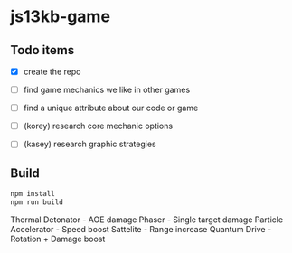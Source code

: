 # js13kb-game

## Todo items
- [X] create the repo 
- [ ] find game mechanics we like in other games
- [ ] find a unique attribute about our code or game
- [ ] (korey) research core mechanic options
- [ ] (kasey) research graphic strategies 


## Build
```bash
npm install
npm run build
```

Thermal Detonator - AOE damage
Phaser - Single target damage
Particle Accelerator - Speed boost
Sattelite - Range increase
Quantum Drive - Rotation + Damage boost

 